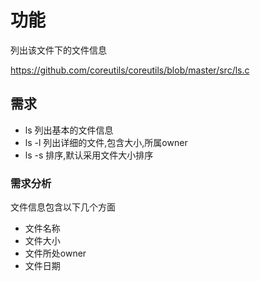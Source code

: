 
# 功能

列出该文件下的文件信息

https://github.com/coreutils/coreutils/blob/master/src/ls.c

## 需求

- ls 列出基本的文件信息
- ls -l 列出详细的文件,包含大小,所属owner
- ls -s 排序,默认采用文件大小排序

### 需求分析

文件信息包含以下几个方面

- 文件名称
- 文件大小
- 文件所处owner
- 文件日期